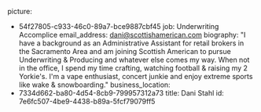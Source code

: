 picture:
  - 54f27805-c933-46c0-89a7-bce9887cbf45
job: Underwriting Accomplice
email_address: dani@scottishamerican.com
biography: "I have a background as an Administrative Assistant for retail brokers in the Sacramento Area and am joining Scottish American to pursue Underwriting & Producing and whatever else comes my way. When not in the office, I spend my time crafting, watching football & raising my 2 Yorkie's. I'm a vape enthusiast, concert junkie and enjoy extreme sports like wake & snowboarding."
business_location:
  - 7334d662-ba80-4d54-8cb9-799957312a73
title: Dani Stahl
id: 7e6fc507-4be9-4438-b89a-5fcf79079ff5
